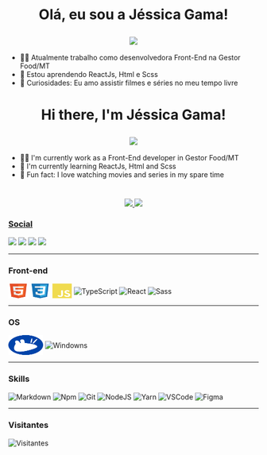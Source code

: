 <!--  Sobre mim Português -->
# <p align="center">Olá, eu sou a Jéssica Gama!</p>
<p align="center">
  <a href="https://github.com/KeyCuevasMelgarejo/KeyCuevasMelgarejo"><img src="https://readme-typing-svg.herokuapp.com?size=16&center=true&vCenter=true&width=700&lines=Graduanda+em+Ciência+da+Computação+pela+UFMS;Desenvolvedora+Trainee+Front-end+na+Gestor+Food/MT"></a>
</p>

- :woman_technologist: Atualmente trabalho como desenvolvedora Front-End na Gestor Food/MT
- :pencil: Estou aprendendo ReactJs, Html e Scss
- :pushpin: Curiosidades: Eu amo assistir filmes e séries no meu tempo livre


<!--  Sobre mim Inglês -->
# <p align="center">Hi there, I'm Jéssica Gama!</p>
<p align="center">
  <a href="https://github.com/KeyCuevasMelgarejo/KeyCuevasMelgarejo"><img src="https://readme-typing-svg.herokuapp.com?size=16&center=true&vCenter=true&width=700&lines=Undergraduate+in+Computer+Science+at+UFMS;Developer+Trainee+Front-end+at+Gestor+Food/MT"></a>
</p>

- :woman_technologist: I'm currently work as a Front-End developer in Gestor Food/MT
- :memo: I'm currently learning ReactJs, Html and Scss
- :pushpin: Fun fact: I love watching movies and series in my spare time

<!------ Dados Github ------>
# <p align="center"></p>
<div align="center">
  <a href="https://github.com/jeszgama">
  <img height="180em" src="https://github-readme-stats.vercel.app/api?username=jeszgama&show_icons=true&include_all_commits=true&count_private=true"/>
  <img height="180em" src="https://github-readme-stats.vercel.app/api/top-langs/?username=jeszgama&layout=compact&langs_count=7"/>
</div>
  
<!-- Contatos  -->
  <h3> Social </h3>
  <div>    
  <a href = "mailto:jessicagama9827@gmail.com"><img src="https://img.shields.io/badge/-Gmail-%23333?style=for-the-badge&logo=gmail&logoColor=white" target="_blank"></a>
  <a href="https://discord.gg/WMJVB59K" target="_blank"><img src="https://img.shields.io/badge/Discord-7289DA?style=for-the-badge&logo=discord&logoColor=white"        target="_blank"></a> 
  <a href="https://www.linkedin.com/in/jéssica-oliveira-da-gama-a94b0a156/" target="_blank"><img src="https://img.shields.io/badge/-LinkedIn-%230077B5?style=for-the-badge&logo=linkedin&logoColor=white" target="_blank"></a> 
  <a href="https://instagram.com/jeszgama" target="_blank"><img src="https://img.shields.io/badge/-Instagram-%23E4405F?style=for-the-badge&logo=instagram&logoColor=white" target="_blank"></a>
                                                                                     
 <hr>
<!------ Linguagens ------>
  
  <h3> Front-end </h3>
  <img align="center" alt="HTML" height="30" width="40" src="https://raw.githubusercontent.com/devicons/devicon/master/icons/html5/html5-original.svg">
  <img align="center" alt="CSS" height="30" width="40" src="https://raw.githubusercontent.com/devicons/devicon/master/icons/css3/css3-original.svg">  
  <img align="center" alt="JavaScript" height="30" width="40" src="https://raw.githubusercontent.com/devicons/devicon/master/icons/javascript/javascript-plain.svg">
  <img align="center" alt="TypeScript" height="30" width="40" src="https://cdn.jsdelivr.net/gh/devicons/devicon/icons/typescript/typescript-original.svg">
  <img align="center" alt="React" height="30" width="40" src="https://cdn.jsdelivr.net/gh/devicons/devicon/icons/react/react-original.svg">
  <img align="center" alt="Sass" height="30" width="40" src="https://cdn.jsdelivr.net/gh/devicons/devicon/icons/sass/sass-original.svg">
  
  <hr>
    
   <h3> OS </h3> 
   <img align="center" alt="Ubuntu" height="40" width="70" src="https://github.com/jeszgama/jeszgama/blob/main/xubuntu_icon.svg">
   <img align="center" alt="Windowns" height="40" width="70" src="https://cdn.jsdelivr.net/gh/devicons/devicon/icons/windows8/windows8-original.svg">
   <hr>
    
   <h3> Skills </h3> 
   <img align="center" alt="Markdown" height="35" width="80" src="https://cdn.jsdelivr.net/gh/devicons/devicon/icons/markdown/markdown-original.svg">
   <img align="center" alt="Npm" height="35" width="80" src="https://cdn.jsdelivr.net/gh/devicons/devicon/icons/npm/npm-original-wordmark.svg">
   <img align="center" alt="Git" height="35" width="80" src="https://cdn.jsdelivr.net/gh/devicons/devicon/icons/git/git-plain-wordmark.svg" />
   <img align="center" alt="NodeJS" height="50" width="80" src="https://cdn.jsdelivr.net/gh/devicons/devicon/icons/nodejs/nodejs-original-wordmark.svg">
   <img align="center" alt="Yarn" height="45" width="80" src="https://cdn.jsdelivr.net/gh/devicons/devicon/icons/yarn/yarn-original-wordmark.svg">
   <img align="center" alt="VSCode" height="40" width="60" src="https://cdn.jsdelivr.net/gh/devicons/devicon/icons/vscode/vscode-original-wordmark.svg">
   <img align="center" alt="Figma" height="35" width="70" src="https://cdn.jsdelivr.net/gh/devicons/devicon/icons/figma/figma-original.svg" />
    
   <hr>
  <!-- Contador de visitas -->
  
  <h3> Visitantes </h3>  
  <div>
    <img align="center" alt="Visitantes" height="30" width="150" src="https://komarev.com/ghpvc/?username=jeszgama&color=blue" alt="jeszgama" /> <br>
  </div>  
    
<!-- COMENTARIOS -->
<!-- ## Now Playing


[![Spotify](https://novatorem-envoy-vc.vercel.app/api/spotify)](https://open.spotify.com/user/21loxmthgzcqzuaxvbx32t3sq) -->
<!------ Cobra ------>
<!-- ![Snake animation](https://github.com/jeszgama/jeszgama/blob/output/github-contribution-grid-snake.svg)
<p align="end">
<!-- <img src="https://visitor-badge.laobi.icu/badge?page_id=jeszgama" alt="visitor badge"></img>
</p> -->
